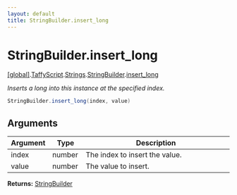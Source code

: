 ```yaml
---
layout: default
title: StringBuilder.insert_long
---
```


# StringBuilder.insert_long

[\[global\]]({{site.baseurl}}/docs/).[TaffyScript]({{site.baseurl}}/docs/TaffyScript/).[Strings]({{site.baseurl}}/docs/TaffyScript/Strings/).[StringBuilder]({{site.baseurl}}/docs/TaffyScript/Strings/StringBuilder/).[insert_long]({{site.baseurl}}/docs/TaffyScript/Strings/StringBuilder/insert_long/)

_Inserts a long into this instance at the specified index._

```cs
StringBuilder.insert_long(index, value)
```

## Arguments

<table>
  <col width="15%">
  <col width="15%">
  <thead>
    <tr>
      <th>Argument</th>
      <th>Type</th>
      <th>Description</th>
    </tr>
  </thead>
  <tbody>
    <tr>
      <td>index</td>
      <td>number</td>
      <td>The index to insert the value.</td>
    </tr>
    <tr>
      <td>value</td>
      <td>number</td>
      <td>The value to insert.</td>
    </tr>
  </tbody>
</table>

**Returns:** [StringBuilder]({{site.baseurl}}/docs/TaffyScript/Strings/StringBuilder)
